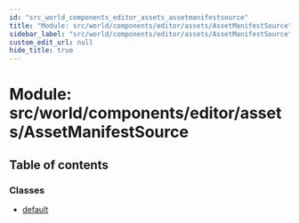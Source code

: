 ```yaml
---
id: "src_world_components_editor_assets_assetmanifestsource"
title: "Module: src/world/components/editor/assets/AssetManifestSource"
sidebar_label: "src/world/components/editor/assets/AssetManifestSource"
custom_edit_url: null
hide_title: true
---
```


# Module: src/world/components/editor/assets/AssetManifestSource

## Table of contents

### Classes

- [default](../classes/src_world_components_editor_assets_assetmanifestsource.default.md)
